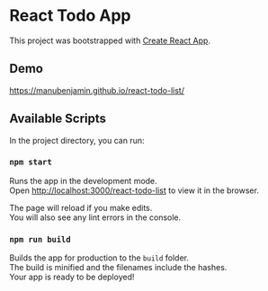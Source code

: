 # React Todo App

This project was bootstrapped with [Create React App](https://github.com/facebook/create-react-app).

## Demo
https://manubenjamin.github.io/react-todo-list/

## Available Scripts

In the project directory, you can run:

### `npm start`

Runs the app in the development mode.\
Open [http://localhost:3000/react-todo-list](http://localhost:3000/react-todo-list/) to view it in the browser.

The page will reload if you make edits.\
You will also see any lint errors in the console.

### `npm run build`

Builds the app for production to the `build` folder.\
The build is minified and the filenames include the hashes.\
Your app is ready to be deployed!

